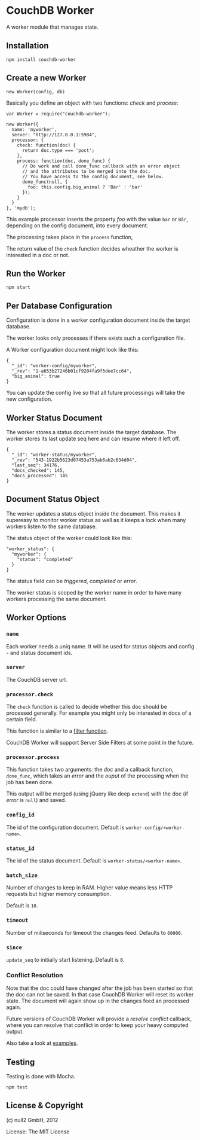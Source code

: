 # CouchDB Worker

A worker module that manages state.


## Installation


    npm install couchdb-worker


## Create a new Worker

    new Worker(config, db)


Basically you define an object with two functions: _check_ and _process_:

    var Worker = require("couchdb-worker");

    new Worker({
      name: 'myworker',
      server: "http://127.0.0.1:5984",
      processor: {
        check: function(doc) {
          return doc.type === 'post';
        },
        process: function(doc, done_func) {
          // Do work and call done_func callback with an error object
          // and the attributes to be merged into the doc.
          // You have access to the config document, see below.
          done_func(null, {
            foo: this.config.big_animal ? 'Bär' : 'bar'
          });
        }
      }
    }, 'mydb');


This example processor inserts the property _foo_ with the value `bar` or `Bär`,
depending on the config document, into every document.

The processing takes place in the  `process` function,

The return value of the `check` function decides wheather the worker is interested in a doc or not.


## Run the Worker

    npm start


## Per Database Configuration

Configuration is done in a worker configuration document inside the target database.

The worker looks only processes if there exists such a configuration file.

A Worker configuration document might look like this:

    {
      "_id": "worker-config/myworker",
      "_rev": "1-a653b27246b01cf9204fa9f5dee7cc64",
      "big_animal": true
    }

You can update the config live so that all future processings will take the new configuration.


## Worker Status Document

The worker stores a status document inside the target database.
The worker stores its last update seq here and can resume where it left off.

    {
      "_id": "worker-status/myworker",
      "_rev": "543-1922b5623d07453a753ab6ab2c634d04",
      "last_seq": 34176,
      "docs_checked": 145,
      "docs_processed": 145
    }


## Document Status Object

The worker updates a status object inside the document.
This makes it supereasy to monitor worker status as well as
it keeps a lock when many workers listen to the same database.

The status object of the worker could look like this:

    "worker_status": {
      "myworker": {
        "status": "completed"
      }
    }

The status field can be _triggered_, _completed_ or _error_.

The worker status is scoped by the worker name in order to have many workers
processing the same document.



## Worker Options

### `name`

Each worker needs a uniq name. It will be used for status objects and
config - and status document ids.

### `server`

The CouchDB server url.

### `processor.check`

The `check` function is called to decide whether this doc should be processed generally.
For example you might only be interested in docs of a certain field.

This function is similar to a [filter function](http://guide.couchdb.org/draft/notifications.html#filters).

CouchDB Worker will support Server Side Filters at some point in the future.

### `processor.process`

This function takes two arguments: the _doc_ and a callback function, `done_func`,
which takes an _error_ and the _ouput_ of the processing when the job has been done.

This output will be merged (using jQuery like deep `extend`) with the doc (if _error_ is `null`) and saved.

### `config_id`

The id of the configuration document. Default is `worker-config/<worker-name>`.

### `status_id`

The id of the status document. Default is `worker-status/<worker-name>`.

### `batch_size`

Number of changes to keep in RAM. Higher value means less HTTP requests but higher memory consumption.

Default is `10`.

### `timeout`

Number of miliseconds for timeout the changes feed. Defaults to `60000`.

### `since`

`update_seq` to initially start listening. Default is `0`.

### Conflict Resolution

Note that the doc could have changed after the job has been started
so that the doc can not be saved. In that case CouchDB Worker will reset its worker state.
The document will again show up in the changes feed an processed again.

Future versions of CouchDB Worker will provide a _resolve conflict_ callback,
where you can resolve that conflict in order to keep your heavy computed output.


Also take a look at [examples](couchdb-worker/tree/master/examples).


## Testing

Testing is done with Mocha.

    npm test



## License & Copyright

(c) null2 GmbH, 2012

License: The MIT License
